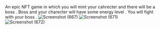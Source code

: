 
 An epic NFT game in which you will mint your cahrecter and there will be a boss . Boss and your charecter will have some energy level . 
 You will fight with your boss . 
![Screenshot (667)](https://user-images.githubusercontent.com/100551659/175523204-10f6c100-633b-4de2-8658-8c74eb498614.png)
![Screenshot (671)](https://user-images.githubusercontent.com/100551659/175523473-4c01d405-fd97-4f15-8699-fe42decc5965.png)
![Screenshot (672)](https://user-images.githubusercontent.com/100551659/175523522-653bc4fa-a1fc-4ded-bac7-150f7a302ea6.png)
